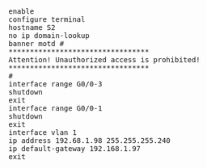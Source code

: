 <pre>
enable
configure terminal
hostname S2
no ip domain-lookup
banner motd #
*********************************
Attention! Unauthorized access is prohibited!
*********************************
#
interface range G0/0-3
shutdown
exit
interface range G0/0-1
shutdown
exit
interface vlan 1
ip address 192.68.1.98 255.255.255.240
ip default-gateway 192.168.1.97
exit






</pre>